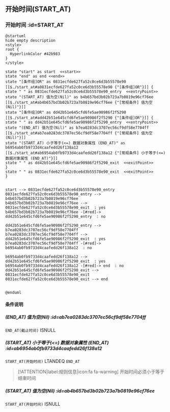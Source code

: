 ## 开始时间(START_AT) <!-- {docsify-ignore-all} -->

   

### 开始时间 :id=START_AT

```plantuml
@startuml
hide empty description
<style>
root {
  HyperlinkColor #42b983
}
</style>

state "start" as start  <<start>>
state "end" as end <<end>>
state "[条件组]OR" as 0831ecfde627fa52c0ce6d3b55578e90 [[$./start_at#a0831ecfde627fa52c0ce6d3b55578e90 {"[条件组]OR"}]] {
state " " as 0831ecfde627fa52c0ce6d3b55578e90_entry  <<entryPoint>>
state "(START_AT) 值为空(Nil)" as b4b657bd3b02b723a7b0819e96cf76ee [[$./start_at#ab4b657bd3b02b723a7b0819e96cf76ee {"[常规条件] 值为空(Nil)"}]]
state "[条件组]OR" as dd42b51e645cfd6fe5ae90986f2f5290 [[$./start_at#add42b51e645cfd6fe5ae90986f2f5290 {"[条件组]OR"}]] {
state " " as dd42b51e645cfd6fe5ae90986f2f5290_entry  <<entryPoint>>
state "(END_AT) 值为空(Nil)" as b7ea0283dc3707ec56cf9df58e7704ff [[$./start_at#ab7ea0283dc3707ec56cf9df58e7704ff {"[常规条件] 值为空(Nil)"}]]
state "(START_AT) 小于等于(<=) 数据对象属性 (END_AT)" as b6954ab0fb9733d4caafedd26f138a12 [[$./start_at#ab6954ab0fb9733d4caafedd26f138a12 {"[常规条件] 小于等于(<=) 数据对象属性 (END_AT)"}]]
state " " as dd42b51e645cfd6fe5ae90986f2f5290_exit  <<exitPoint>>
}
state " " as 0831ecfde627fa52c0ce6d3b55578e90_exit  <<exitPoint>>
}


start --> 0831ecfde627fa52c0ce6d3b55578e90_entry 
0831ecfde627fa52c0ce6d3b55578e90_entry --> b4b657bd3b02b723a7b0819e96cf76ee 
b4b657bd3b02b723a7b0819e96cf76ee --> 0831ecfde627fa52c0ce6d3b55578e90_exit  : yes
b4b657bd3b02b723a7b0819e96cf76ee -[#red]-> dd42b51e645cfd6fe5ae90986f2f5290_entry  : no

dd42b51e645cfd6fe5ae90986f2f5290_entry --> b7ea0283dc3707ec56cf9df58e7704ff 
b7ea0283dc3707ec56cf9df58e7704ff --> dd42b51e645cfd6fe5ae90986f2f5290_exit  : yes
b7ea0283dc3707ec56cf9df58e7704ff -[#red]-> b6954ab0fb9733d4caafedd26f138a12  : no

b6954ab0fb9733d4caafedd26f138a12 --> dd42b51e645cfd6fe5ae90986f2f5290_exit  : yes
b6954ab0fb9733d4caafedd26f138a12 -[#red]-> end  : no
dd42b51e645cfd6fe5ae90986f2f5290_exit --> 0831ecfde627fa52c0ce6d3b55578e90_exit 
0831ecfde627fa52c0ce6d3b55578e90_exit --> end 


@enduml
```

#### 条件说明

##### (END_AT) 值为空(Nil) :id=ab7ea0283dc3707ec56cf9df58e7704ff



`END_AT(截止时间)` ISNULL 

##### (START_AT) 小于等于(<=) 数据对象属性 (END_AT) :id=ab6954ab0fb9733d4caafedd26f138a12



`START_AT(开始时间)` LTANDEQ  `END_AT`

> [!ATTENTION|label:规则信息|icon:fa fa-warning]
> 开始时间必须小于等于结束时间


##### (START_AT) 值为空(Nil) :id=ab4b657bd3b02b723a7b0819e96cf76ee



`START_AT(开始时间)` ISNULL 






